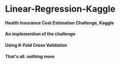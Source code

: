 # Linear-Regression-Kaggle
#### Health Insurance Cost Estimation Challenge, Kaggle
#### An implemention of the challenge
#### Using K-Fold Cross Validation
#### That's all. nothing more
